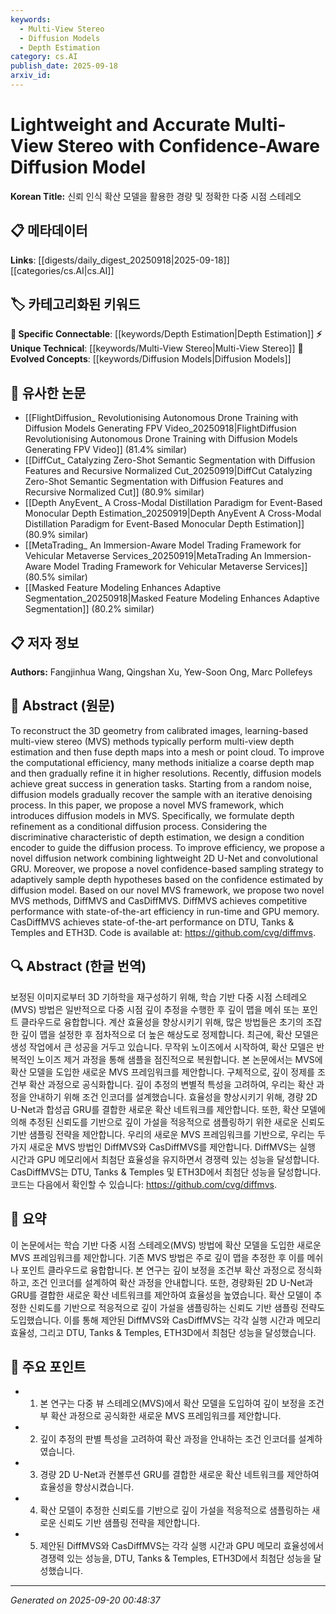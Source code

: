 ```yaml
---
keywords:
  - Multi-View Stereo
  - Diffusion Models
  - Depth Estimation
category: cs.AI
publish_date: 2025-09-18
arxiv_id:
---
```


<!-- KEYWORD_LINKING_METADATA:
{
  "processed_timestamp": "2025-09-22 22:21:39.762067",
  "vocabulary_version": "1.0",
  "selected_keywords": [
    "Multi-View Stereo",
    "Diffusion Models",
    "Depth Estimation"
  ],
  "rejected_keywords": [
    "Confidence-Based Sampling"
  ],
  "similarity_scores": {
    "Multi-View Stereo": 0.8,
    "Diffusion Models": 0.78,
    "Depth Estimation": 0.77
  },
  "extraction_method": "AI_prompt_based",
  "budget_applied": true
}
-->

# Lightweight and Accurate Multi-View Stereo with Confidence-Aware Diffusion Model

**Korean Title:** 신뢰 인식 확산 모델을 활용한 경량 및 정확한 다중 시점 스테레오

## 📋 메타데이터

**Links**: [[digests/daily_digest_20250918|2025-09-18]]       [[categories/cs.AI|cs.AI]]

## 🏷️ 카테고리화된 키워드
**🔗 Specific Connectable**: [[keywords/Depth Estimation|Depth Estimation]]
**⚡ Unique Technical**: [[keywords/Multi-View Stereo|Multi-View Stereo]]
**🚀 Evolved Concepts**: [[keywords/Diffusion Models|Diffusion Models]]

## 🔗 유사한 논문
- [[FlightDiffusion_ Revolutionising Autonomous Drone Training with Diffusion Models Generating FPV Video_20250918|FlightDiffusion Revolutionising Autonomous Drone Training with Diffusion Models Generating FPV Video]] (81.4% similar)
- [[DiffCut_ Catalyzing Zero-Shot Semantic Segmentation with Diffusion Features and Recursive Normalized Cut_20250919|DiffCut Catalyzing Zero-Shot Semantic Segmentation with Diffusion Features and Recursive Normalized Cut]] (80.9% similar)
- [[Depth AnyEvent_ A Cross-Modal Distillation Paradigm for Event-Based Monocular Depth Estimation_20250919|Depth AnyEvent A Cross-Modal Distillation Paradigm for Event-Based Monocular Depth Estimation]] (80.9% similar)
- [[MetaTrading_ An Immersion-Aware Model Trading Framework for Vehicular Metaverse Services_20250919|MetaTrading An Immersion-Aware Model Trading Framework for Vehicular Metaverse Services]] (80.5% similar)
- [[Masked Feature Modeling Enhances Adaptive Segmentation_20250918|Masked Feature Modeling Enhances Adaptive Segmentation]] (80.2% similar)

## 📋 저자 정보

**Authors:** Fangjinhua Wang, Qingshan Xu, Yew-Soon Ong, Marc Pollefeys

## 📄 Abstract (원문)

To reconstruct the 3D geometry from calibrated images, learning-based
multi-view stereo (MVS) methods typically perform multi-view depth estimation
and then fuse depth maps into a mesh or point cloud. To improve the
computational efficiency, many methods initialize a coarse depth map and then
gradually refine it in higher resolutions. Recently, diffusion models achieve
great success in generation tasks. Starting from a random noise, diffusion
models gradually recover the sample with an iterative denoising process. In
this paper, we propose a novel MVS framework, which introduces diffusion models
in MVS. Specifically, we formulate depth refinement as a conditional diffusion
process. Considering the discriminative characteristic of depth estimation, we
design a condition encoder to guide the diffusion process. To improve
efficiency, we propose a novel diffusion network combining lightweight 2D U-Net
and convolutional GRU. Moreover, we propose a novel confidence-based sampling
strategy to adaptively sample depth hypotheses based on the confidence
estimated by diffusion model. Based on our novel MVS framework, we propose two
novel MVS methods, DiffMVS and CasDiffMVS. DiffMVS achieves competitive
performance with state-of-the-art efficiency in run-time and GPU memory.
CasDiffMVS achieves state-of-the-art performance on DTU, Tanks & Temples and
ETH3D. Code is available at: https://github.com/cvg/diffmvs.

## 🔍 Abstract (한글 번역)

보정된 이미지로부터 3D 기하학을 재구성하기 위해, 학습 기반 다중 시점 스테레오(MVS) 방법은 일반적으로 다중 시점 깊이 추정을 수행한 후 깊이 맵을 메쉬 또는 포인트 클라우드로 융합합니다. 계산 효율성을 향상시키기 위해, 많은 방법들은 초기의 조잡한 깊이 맵을 설정한 후 점차적으로 더 높은 해상도로 정제합니다. 최근에, 확산 모델은 생성 작업에서 큰 성공을 거두고 있습니다. 무작위 노이즈에서 시작하여, 확산 모델은 반복적인 노이즈 제거 과정을 통해 샘플을 점진적으로 복원합니다. 본 논문에서는 MVS에 확산 모델을 도입한 새로운 MVS 프레임워크를 제안합니다. 구체적으로, 깊이 정제를 조건부 확산 과정으로 공식화합니다. 깊이 추정의 변별적 특성을 고려하여, 우리는 확산 과정을 안내하기 위해 조건 인코더를 설계했습니다. 효율성을 향상시키기 위해, 경량 2D U-Net과 합성곱 GRU를 결합한 새로운 확산 네트워크를 제안합니다. 또한, 확산 모델에 의해 추정된 신뢰도를 기반으로 깊이 가설을 적응적으로 샘플링하기 위한 새로운 신뢰도 기반 샘플링 전략을 제안합니다. 우리의 새로운 MVS 프레임워크를 기반으로, 우리는 두 가지 새로운 MVS 방법인 DiffMVS와 CasDiffMVS를 제안합니다. DiffMVS는 실행 시간과 GPU 메모리에서 최첨단 효율성을 유지하면서 경쟁력 있는 성능을 달성합니다. CasDiffMVS는 DTU, Tanks & Temples 및 ETH3D에서 최첨단 성능을 달성합니다. 코드는 다음에서 확인할 수 있습니다: https://github.com/cvg/diffmvs.

## 📝 요약

이 논문에서는 학습 기반 다중 시점 스테레오(MVS) 방법에 확산 모델을 도입한 새로운 MVS 프레임워크를 제안합니다. 기존 MVS 방법은 주로 깊이 맵을 추정한 후 이를 메쉬나 포인트 클라우드로 융합합니다. 본 연구는 깊이 보정을 조건부 확산 과정으로 정식화하고, 조건 인코더를 설계하여 확산 과정을 안내합니다. 또한, 경량화된 2D U-Net과 GRU를 결합한 새로운 확산 네트워크를 제안하여 효율성을 높였습니다. 확산 모델이 추정한 신뢰도를 기반으로 적응적으로 깊이 가설을 샘플링하는 신뢰도 기반 샘플링 전략도 도입했습니다. 이를 통해 제안된 DiffMVS와 CasDiffMVS는 각각 실행 시간과 메모리 효율성, 그리고 DTU, Tanks & Temples, ETH3D에서 최첨단 성능을 달성했습니다.

## 🎯 주요 포인트

- 1. 본 연구는 다중 뷰 스테레오(MVS)에서 확산 모델을 도입하여 깊이 보정을 조건부 확산 과정으로 공식화한 새로운 MVS 프레임워크를 제안합니다.

- 2. 깊이 추정의 판별 특성을 고려하여 확산 과정을 안내하는 조건 인코더를 설계하였습니다.

- 3. 경량 2D U-Net과 컨볼루션 GRU를 결합한 새로운 확산 네트워크를 제안하여 효율성을 향상시켰습니다.

- 4. 확산 모델이 추정한 신뢰도를 기반으로 깊이 가설을 적응적으로 샘플링하는 새로운 신뢰도 기반 샘플링 전략을 제안합니다.

- 5. 제안된 DiffMVS와 CasDiffMVS는 각각 실행 시간과 GPU 메모리 효율성에서 경쟁력 있는 성능을, DTU, Tanks & Temples, ETH3D에서 최첨단 성능을 달성했습니다.

---

*Generated on 2025-09-20 00:48:37*